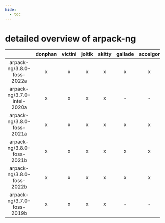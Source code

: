 ```yaml
---
hide:
  - toc
---
```


detailed overview of arpack-ng
==============================

| |donphan|victini|joltik|skitty|gallade|accelgor|swalot|doduo|
| :---: | :---: | :---: | :---: | :---: | :---: | :---: | :---: | :---: |
|arpack-ng/3.8.0-foss-2022a|x|x|x|x|x|x|x|x|
|arpack-ng/3.7.0-intel-2020a|x|x|x|x|-|-|x|x|
|arpack-ng/3.8.0-foss-2021a|x|x|x|x|x|x|x|x|
|arpack-ng/3.8.0-foss-2021b|x|x|x|x|x|x|x|x|
|arpack-ng/3.8.0-foss-2022b|x|x|x|x|x|x|x|x|
|arpack-ng/3.7.0-foss-2019b|x|x|x|x|-|-|-|x|

